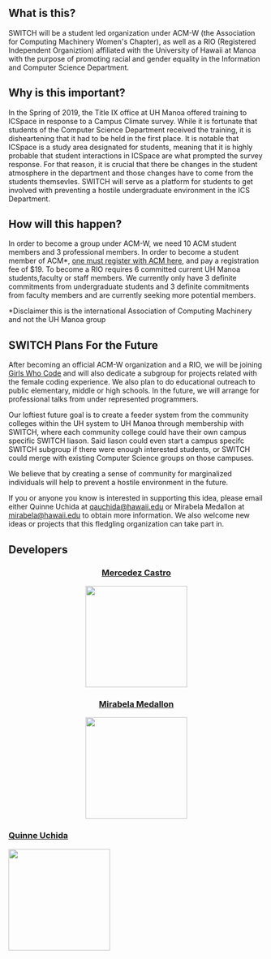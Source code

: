 ## What is this?

SWITCH will be a student led organization under ACM-W (the Association for Computing Machinery Women's Chapter), as well as a RIO (Registered Independent Organiztion) affiliated with the University of Hawaii at Manoa with the purpose of promoting racial and gender equality in the Information and Computer Science Department. 

## Why is this important?
In the Spring of 2019, the Title IX office at UH Manoa offered training to ICSpace in response to a Campus Climate survey. While it is fortunate that students of the Computer Science Department received the training, it is disheartening that it had to be held in the first place. It is notable that ICSpace is a study area designated for students, meaning that it is highly probable that student interactions in ICSpace are what prompted the survey response. For that reason, it is crucial that there be changes in the student atmosphere in the department and those changes have to come from the students themsevles. SWITCH will serve as a platform for students to get involved with preventing a hostile undergraduate environment in the ICS Department. 

## How will this happen?
In order to become a group under ACM-W, we need 10 ACM student members and 3 professional members. In order to become a student member of ACM*, [one must register with ACM here](https://services.acm.org/public/qj/quickjoin/qj_control.cfm?promo=PWEBTOPform_type=Student), and pay a registration fee of $19. 
To become a RIO requires 6 committed current UH Manoa students,faculty or staff members. 
We currently only have 3 definite commitments from undergraduate students and 3 definite commitments from faculty members and are currently seeking more potential members. 

*Disclaimer this is the international Association of Computing Machinery and not the UH Manoa group

## SWITCH Plans For the Future
After becoming an official ACM-W organization and a RIO, we will be joining [Girls Who Code](https://girlswhocode.com/) and will also dedicate a subgroup for projects related with the female coding experience. We also plan to do educational outreach to public elementary, middle or high schools. In the future, we will arrange for professional talks from under represented programmers. 

Our loftiest future goal is to create a feeder system from the community colleges within the UH system to UH Manoa through membership with SWITCH, where each community college could have their own campus specific SWITCH liason. Said liason could even start a campus specifc SWITCH subgroup if there were enough interested students, or SWITCH could merge with existing Computer Science groups on those campuses. 

We believe that by creating a sense of community for marginalized individuals will help to prevent a hostile environment in the future. 

If you or anyone you know is interested in supporting this idea, please email either Quinne Uchida at qauchida@hawaii.edu or Mirabela Medallon at mirabela@hawaii.edu to obtain more information. We also welcome new ideas or projects that this fledgling organization can take part in. 


## Developers
<div style="text-align:center">
  <div>
    <a href="https://mercedezcastro.github.io">
      <h3>Mercedez Castro</h3>
      <img width="200" height="200" src="https://raw.githubusercontent.com/mercedezcastro/mercedezcastro.github.io/master/IMG_7187.jpg" />
      <a/>
  </div
  <div>
      <a href="https://miraabela.github.io/">  
      <h3>Mirabela Medallon</h3>
        <img width="200" height="200" src="https://miraabela.github.io/images/b.jpg"/>
      </a>
      </div>
    <div>
      <a href="https://qauchida.github.io/">  
        <h3>Quinne Uchida</h3>
        <img  width="200" height="200" src="https://qauchida.github.io/images/quinne.jpg"/>
      </a>
    </div>
  </div>
